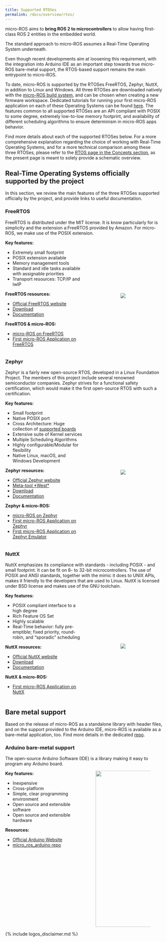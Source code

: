 ```yaml
---
title: Supported RTOSes
permalink: /docs/overview/rtos/
---
```


<style>
.rtoscontainer {
  height: auto;
  display: flex;
  flex-direction: row;
  justify-content: flex-start;
  flex-wrap: wrap;
}

.rtositem_image {
  width: 50%;
  display: flex;
  align-items: center;
  justify-content: center;
}

.rtositem_description {
  width: 50%;  
}

.rtositem_image img {
    max-width: 70%;
}
</style>

micro-ROS aims to **bring ROS 2 to microcontrollers** to allow having first-class ROS 2 entities in the embedded world.

The standard approach to micro-ROS assumes a Real-Time Operating System underneath.

Even though recent developments aim at loosening this requirement, with the integration into Arduino IDE as an important step towards true micro-ROS bare-metal support, the RTOS-based support remains the main entrypoint to micro-ROS.

To date, micro-ROS is supported by the RTOSes FreeRTOS, Zephyr, NuttX, in addition to Linux and Windows. 
All three RTOSes are downloaded natively with the [micro-ROS build system](https://github.com/micro-ROS/micro_ros_setup), and can be chosen when creating
a new firmware workspace.
Dedicated tutorials for running your first micro-ROS application on each of these Operating Systems can be found [here](https://micro-ros.github.io/docs/tutorials/core/first_application_rtos/).
The features common to all supported RTOSes are an API compliant with POSIX to some degree, extremely low-to-low memory footprint, and availability of different scheduling algorithms to ensure determinism in micro-ROS apps behavior.

Find more details about each of the supported RTOSes below.
For a more comprehensive explanation regarding the choice of working with Real-Time Operating Systems, and for a more technical comparison among these three RTOSes, please refer to the [RTOS page in the Concepts section](https://micro-ros.github.io/docs/concepts/rtos/), as the present page is meant to solely provide a schematic overview.


## Real-Time Operating Systems officially supported by the project

In this section, we review the main features of the three RTOSes supported officially by the project, and provide links to useful documentation.

### **FreeRTOS**

FreeRTOS is distributed under the MIT license. It is know particularly for is simplicity and the extension a:FreeRTOS provided by Amazon. For micro-ROS, we make use of the POSIX extension.

<div class="rtoscontainer">
  <div class="rtositem_description">
    <div>
        <b>Key features:</b>
        <ul>
            <li>Extremely small footprint</li>
            <li>POSIX extension available</li>
            <li>Memory management tools</li>
            <li>Standard and idle tasks available with assignable priorities</li>
            <li>Transport resources: TCP/IP and lwIP</li>
        </ul>  
        <b>FreeRTOS resources:</b>
        <ul>
            <li><a href="https://www.freertos.org/index.html">Official FreeRTOS website</a></li>
            <li><a href="https://www.freertos.org/a00104.html">Download</a></li>
            <li><a href="https://www.freertos.org/Documentation/RTOS_book.html">Documentation</a></li>
        </ul>
        <b>FreeRTOS & micro-ROS:</b>
        <ul>
            <li><a href="https://www.freertos.org/2020/09/micro-ros-on-freertos.html">micro-ROS on FreeRTOS</a></li>
            <li><a href="https://micro-ros.github.io/docs/tutorials/core/first_application_rtos/freertos/">First micro-ROS Application on FreeRTOS</a></li>
        </ul>    
    </div>
  </div>

  <div class="rtositem_image">
    <img src="https://upload.wikimedia.org/wikipedia/commons/4/4e/Logo_freeRTOS.png">
  </div>
</div>

### **Zephyr**

Zephyr is a fairly new open-source RTOS, developed in a Linux Foundation Project. The members of this project include several renowned semiconductor companies. Zephyr strives for a functional safety certification, which would make it the first open-source RTOS with such a certification.

<div class="rtoscontainer">
  <div class="rtositem_description">
    <div>
        <b>Key features:</b>
        <ul>
            <li>Small footprint</li>
            <li>Native POSIX port</li>
            <li>Cross Architecture: Huge collection of <a href="https://docs.zephyrproject.org/latest/boards/index.html">supported boards</a></li>
            <li>Extensive suite of Kernel services</li>
            <li>Multiple Scheduling Algorithms</li>
            <li>Highly configurable/Modular for flexibility</li>
            <li>Native Linux, macOS, and Windows Development</li>
        </ul>  
        <b>Zephyr resources:</b>
        <ul>
            <li><a href="https://www.zephyrproject.org/">Official Zephyr website</a></li>
            <li><a href="https://docs.zephyrproject.org/latest/guides/west/">Meta-tool *West*</a></li>
            <li><a href="https://github.com/zephyrproject-rtos/zephyr">Download</a></li>
            <li><a href="https://docs.zephyrproject.org/latest/">Documentation</a></li>
        </ul>
        <b>Zephyr & micro-ROS:</b>
        <ul>
            <li><a href="https://www.zephyrproject.org/micro-ros-a-member-of-the-zephyr-project-and-integrated-into-the-zephyr-build-system-as-a-module/">micro-ROS on Zephyr</a></li>
            <li><a href="https://micro-ros.github.io/docs/tutorials/core/first_application_rtos/zephyr/">First micro-ROS Application on Zephyr</a></li>
            <li><a href="https://micro-ros.github.io/docs/tutorials/advanced/zephyr_emulator/">First micro-ROS Application on Zephyr Emulator</a></li>
        </ul>
    </div>
  </div>

  <div class="rtositem_image">
    <img src="https://upload.wikimedia.org/wikipedia/commons/2/2d/Zephyr-logo.png">
  </div>
</div>

### **NuttX**

NuttX emphasizes its compliance with standards - including POSIX - and small footprint. It can be fit on 8- to 32-bit microcontrollers. The use of POSIX and ANSI standards, together with the mimic it does to UNIX APIs, makes it friendly to the developers that are used to Linux. NuttX is licensed under BSD license and makes use of the GNU toolchain.

<div class="rtoscontainer">
  <div class="rtositem_description">
    <div>
        <b>Key features:</b>
        <ul>
            <li>POSIX compliant interface to a high degree</li>
            <li>Rich Feature OS Set</li>
            <li>Highly scalable</li>
            <li>Real-Time behavior: fully pre-emptible; fixed priority, round-robin, and “sporadic” scheduling</li>
        </ul>  
        <b>NuttX resources:</b>
        <ul>
            <li><a href="https://nuttx.apache.org/">Official NuttX website</a></li>
            <li><a href="https://nuttx.apache.org/download/">Download</a></li>
            <li><a href="https://cwiki.apache.org/confluence/display/NUTTX/Nuttx">Documentation</a></li>
        </ul>
        <b>NuttX & micro-ROS:</b>
        <ul>
            <li><a href="https://micro-ros.github.io/docs/tutorials/core/first_application_rtos/nuttx/">First micro-ROS Application on NuttX</a></li>
        </ul>
    </div>
  </div>

  <div class="rtositem_image">
    <img src="https://upload.wikimedia.org/wikipedia/commons/b/b0/NuttX_logo.png">
  </div>
</div>

## Bare metal support

Based on the release of micro-ROS as a standalone library with header files, and on the support provided to the Arduino IDE, micro-ROS is available as a bare-metal application, too.
Find more details in the dedicated [repo](https://github.com/micro-ROS/micro_ros_arduino).

### **Arduino bare-metal support**

The open-source Arduino Software (IDE) is a library making it easy to program any Arduino board.

<div class="rtoscontainer">
  <div class="rtositem_description">
    <div>
        <b>Key features:</b>
        <ul>
            <li>Inexpensive</li>
            <li>Cross-platform</li>
            <li>Simple, clear programming environment</li>
            <li>Open source and extensible software</li>
            <li>Open source and extensible hardware</li>
        </ul>
        <b>Resources:</b>
        <ul>
            <li><a href="https://www.arduino.cc/">Official Arduino Website</a></li>
            <li><a href="https://github.com/micro-ROS/micro_ros_arduino">micro_ros_arduino repo</a></li>
        </ul>    
    </div>
  </div>

  <div class="rtositem_image">
    <img src="https://upload.wikimedia.org/wikipedia/commons/thumb/8/87/Arduino_Logo.svg/720px-Arduino_Logo.svg.png" width="500">
  </div>
</div>

{% include logos_disclaimer.md %}
